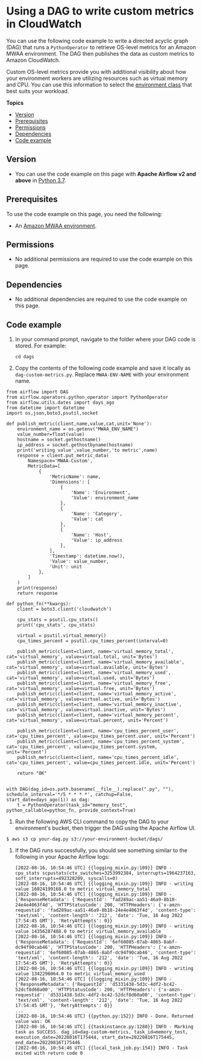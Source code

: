 # Using a DAG to write custom metrics in CloudWatch<a name="samples-custom-metrics"></a>

You can use the following code example to write a directed acyclic graph \(DAG\) that runs a `PythonOperator` to retrieve OS\-level metrics for an Amazon MWAA environment\. The DAG then publishes the data as custom metrics to Amazon CloudWatch\.

 Custom OS\-level metrics provide you with additional visibility about how your environment workers are utilizing resources such as virtual memory and CPU\. You can use this information to select the [environment class](environment-class.md) that best suits your workload\. 

**Topics**
+ [Version](#samples-custom-metrics-version)
+ [Prerequisites](#samples-custom-metrics-prereqs)
+ [Permissions](#samples-custom-metrics-permissions)
+ [Dependencies](#samples-custom-metrics-dependencies)
+ [Code example](#samples-custom-metrics-code)

## Version<a name="samples-custom-metrics-version"></a>
+ You can use the code example on this page with **Apache Airflow v2 and above** in [Python 3\.7](https://www.python.org/dev/peps/pep-0537/)\.

## Prerequisites<a name="samples-custom-metrics-prereqs"></a>

To use the code example on this page, you need the following:
+ An [Amazon MWAA environment](get-started.md)\.

## Permissions<a name="samples-custom-metrics-permissions"></a>
+ No additional permissions are required to use the code example on this page\.

## Dependencies<a name="samples-custom-metrics-dependencies"></a>
+ No additional dependencies are required to use the code example on this page\.

## Code example<a name="samples-custom-metrics-code"></a>

1. In your command prompt, navigate to the folder where your DAG code is stored\. For example:

   ```
   cd dags
   ```

1.  Copy the contents of the following code example and save it locally as `dag-custom-metrics.py`\. Replace `MWAA-ENV-NAME` with your environment name\. 

   ```
   from airflow import DAG
   from airflow.operators.python_operator import PythonOperator
   from airflow.utils.dates import days_ago
   from datetime import datetime
   import os,json,boto3,psutil,socket
   
   def publish_metric(client,name,value,cat,unit='None'):
       environment_name = os.getenv("MWAA_ENV_NAME")
       value_number=float(value)
       hostname = socket.gethostname()
       ip_address = socket.gethostbyname(hostname)
       print('writing value',value_number,'to metric',name)
       response = client.put_metric_data(
           Namespace='MWAA-Custom',
           MetricData=[
               {
                   'MetricName': name,
                   'Dimensions': [
                       {
                           'Name': 'Environment',
                           'Value': environment_name
                       },
                       {
                           'Name': 'Category',
                           'Value': cat
                       },       
                       {
                           'Name': 'Host',
                           'Value': ip_address
                       },                                     
                   ],
                   'Timestamp': datetime.now(),
                   'Value': value_number,
                   'Unit': unit
               },
           ]
       )
       print(response)
       return response
   
   def python_fn(**kwargs):
       client = boto3.client('cloudwatch')
   
       cpu_stats = psutil.cpu_stats()
       print('cpu_stats', cpu_stats)
   
       virtual = psutil.virtual_memory()
       cpu_times_percent = psutil.cpu_times_percent(interval=0)
   
       publish_metric(client=client, name='virtual_memory_total', cat='virtual_memory', value=virtual.total, unit='Bytes')
       publish_metric(client=client, name='virtual_memory_available', cat='virtual_memory', value=virtual.available, unit='Bytes')
       publish_metric(client=client, name='virtual_memory_used', cat='virtual_memory', value=virtual.used, unit='Bytes')
       publish_metric(client=client, name='virtual_memory_free', cat='virtual_memory', value=virtual.free, unit='Bytes')
       publish_metric(client=client, name='virtual_memory_active', cat='virtual_memory', value=virtual.active, unit='Bytes')
       publish_metric(client=client, name='virtual_memory_inactive', cat='virtual_memory', value=virtual.inactive, unit='Bytes')
       publish_metric(client=client, name='virtual_memory_percent', cat='virtual_memory', value=virtual.percent, unit='Percent')
   
       publish_metric(client=client, name='cpu_times_percent_user', cat='cpu_times_percent', value=cpu_times_percent.user, unit='Percent')
       publish_metric(client=client, name='cpu_times_percent_system', cat='cpu_times_percent', value=cpu_times_percent.system, unit='Percent')
       publish_metric(client=client, name='cpu_times_percent_idle', cat='cpu_times_percent', value=cpu_times_percent.idle, unit='Percent')
   
       return "OK"
   
   
   with DAG(dag_id=os.path.basename(__file__).replace(".py", ""), schedule_interval='*/5 * * * *', catchup=False, start_date=days_ago(1)) as dag:
       t = PythonOperator(task_id="memory_test", python_callable=python_fn, provide_context=True)
   ```

1.  Run the following AWS CLI command to copy the DAG to your environment's bucket, then trigger the DAG using the Apache Airflow UI\. 

   ```
   $ aws s3 cp your-dag.py s3://your-environment-bucket/dags/
   ```

1. If the DAG runs successfully, you should see something similar to the following in your Apache Airflow logs:

   ```
   [2022-08-16, 10:54:46 UTC] {{logging_mixin.py:109}} INFO - cpu_stats scpustats(ctx_switches=3253992384, interrupts=1964237163, soft_interrupts=492328209, syscalls=0)
   [2022-08-16, 10:54:46 UTC] {{logging_mixin.py:109}} INFO - writing value 16024199168.0 to metric virtual_memory_total
   [2022-08-16, 10:54:46 UTC] {{logging_mixin.py:109}} INFO - {'ResponseMetadata': {'RequestId': 'fad289ac-aa51-46a9-8b18-24e4e4063f4d', 'HTTPStatusCode': 200, 'HTTPHeaders': {'x-amzn-requestid': 'fad289ac-aa51-46a9-8b18-24e4e4063f4d', 'content-type': 'text/xml', 'content-length': '212', 'date': 'Tue, 16 Aug 2022 17:54:45 GMT'}, 'RetryAttempts': 0}}
   [2022-08-16, 10:54:46 UTC] {{logging_mixin.py:109}} INFO - writing value 14356287488.0 to metric virtual_memory_available
   [2022-08-16, 10:54:46 UTC] {{logging_mixin.py:109}} INFO - {'ResponseMetadata': {'RequestId': '6ef60085-07ab-4865-8abf-dc94f90cab46', 'HTTPStatusCode': 200, 'HTTPHeaders': {'x-amzn-requestid': '6ef60085-07ab-4865-8abf-dc94f90cab46', 'content-type': 'text/xml', 'content-length': '212', 'date': 'Tue, 16 Aug 2022 17:54:45 GMT'}, 'RetryAttempts': 0}}
   [2022-08-16, 10:54:46 UTC] {{logging_mixin.py:109}} INFO - writing value 1342296064.0 to metric virtual_memory_used
   [2022-08-16, 10:54:46 UTC] {{logging_mixin.py:109}} INFO - {'ResponseMetadata': {'RequestId': 'd5331438-5d3c-4df2-bc42-52dcf8d60a00', 'HTTPStatusCode': 200, 'HTTPHeaders': {'x-amzn-requestid': 'd5331438-5d3c-4df2-bc42-52dcf8d60a00', 'content-type': 'text/xml', 'content-length': '212', 'date': 'Tue, 16 Aug 2022 17:54:45 GMT'}, 'RetryAttempts': 0}}
   ...
   [2022-08-16, 10:54:46 UTC] {{python.py:152}} INFO - Done. Returned value was: OK
   [2022-08-16, 10:54:46 UTC] {{taskinstance.py:1280}} INFO - Marking task as SUCCESS. dag_id=dag-custom-metrics, task_id=memory_test, execution_date=20220816T175444, start_date=20220816T175445, end_date=20220816T175446
   [2022-08-16, 10:54:46 UTC] {{local_task_job.py:154}} INFO - Task exited with return code 0
   ```